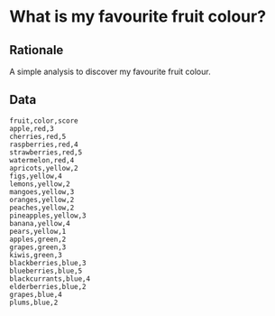 # What is my favourite fruit colour?

## Rationale

A simple analysis to discover my favourite fruit colour.

## Data

```
fruit,color,score
apple,red,3
cherries,red,5
raspberries,red,4
strawberries,red,5
watermelon,red,4
apricots,yellow,2
figs,yellow,4
lemons,yellow,2
mangoes,yellow,3
oranges,yellow,2
peaches,yellow,2
pineapples,yellow,3
banana,yellow,4
pears,yellow,1
apples,green,2
grapes,green,3
kiwis,green,3
blackberries,blue,3
blueberries,blue,5
blackcurrants,blue,4
elderberries,blue,2
grapes,blue,4
plums,blue,2
```
